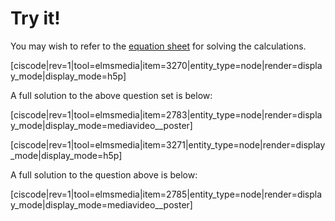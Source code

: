 # Try it!

You may wish to refer to the [equation sheet](https://media.ed.science.psu.edu/sites/media/ed/files/documents/110-data.pdf) for solving the calculations.

[ciscode|rev=1|tool=elmsmedia|item=3270|entity_type=node|render=display_mode|display_mode=h5p]

A full solution to the above question set is below:

<media-video>[ciscode|rev=1|tool=elmsmedia|item=2783|entity_type=node|render=display_mode|display_mode=mediavideo__poster]</media-video>




[ciscode|rev=1|tool=elmsmedia|item=3271|entity_type=node|render=display_mode|display_mode=h5p]

A full solution to the question above is below:

<media-video>[ciscode|rev=1|tool=elmsmedia|item=2785|entity_type=node|render=display_mode|display_mode=mediavideo__poster]</media-video>